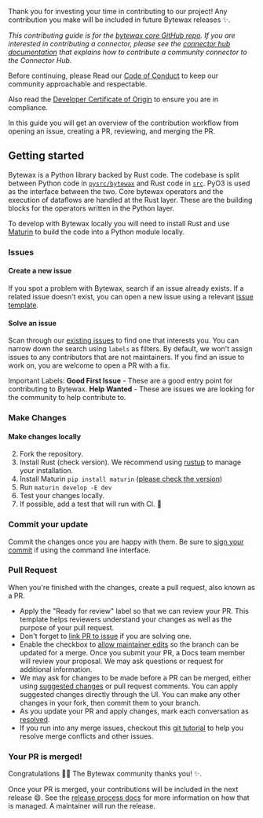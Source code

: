 Thank you for investing your time in contributing to our project! Any contribution you make will be included in future Bytewax releases :sparkles:.

_This contributing guide is for the [bytewax core GitHub repo](https://www.github.com/bytewax/). If you are interested in contributing a connector, please see the [connector hub documentation](/docs/articles/contributing/connector-hub) that explains how to contribute a community connector to the Connector Hub._

Before continuing, please Read our [Code of Conduct](https://www.github.com/bytewax/CODE_OF_CONDUCT.md) to keep our community approachable and respectable.

Also read the [Developer Certificate of Origin](https://www.github.com/bytewax/DEVELOPER_CERTIFICATE_OF_ORIGIN.md) to ensure you are in compliance.

In this guide you will get an overview of the contribution workflow from opening an issue, creating a PR, reviewing, and merging the PR.

## Getting started

Bytewax is a Python library backed by Rust code. The codebase is split between Python code in [`pysrc/bytewax`](https://github.com/bytewax/bytewax/tree/main/pysrc/bytewax) and Rust code in [`src`](https://github.com/bytewax/bytewax/tree/main/src). PyO3 is used as the interface between the two. Core bytewax operators and the execution of dataflows are handled at the Rust layer. These are the building blocks for the operators written in the Python layer.

To develop with Bytewax locally you will need to install Rust and use [Maturin](https://github.com/PyO3/maturin) to build the code into a Python module locally.

### Issues

#### Create a new issue

If you spot a problem with Bytewax, search if an issue already exists. If a related issue doesn't exist, you can open a new issue using a relevant [issue template](https://github.com/bytewax/bytewax/issues/new/choose).

#### Solve an issue

Scan through our [existing issues](https://github.com/bytewax/bytewax/issues) to find one that interests you. You can narrow down the search using `labels` as filters. By default, we won't assign issues to any contributors that are not maintainers. If you find an issue to work on, you are welcome to open a PR with a fix.

Important Labels:
**Good First Issue** - These are a good entry point for contributing to Bytewax.
**Help Wanted** - These are issues we are looking for the community to help contribute to.

### Make Changes

#### Make changes locally

2. Fork the repository.
3. Install Rust (check version). We recommend using [rustup](https://rustup.rs/) to manage your installation.
4. Install Maturin `pip install maturin` ([please check the version](https://github.com/bytewax/bytewax/blob/main/pyproject.toml))
5. Run `maturin develop -E dev`
6. Test your changes locally.
7. If possible, add a test that will run with CI. :bow:

### Commit your update

Commit the changes once you are happy with them. Be sure to [sign your commit](https://docs.github.com/en/organizations/managing-organization-settings/managing-the-commit-signoff-policy-for-your-organization#about-commit-signoffs) if using the command line interface.

### Pull Request

When you're finished with the changes, create a pull request, also known as a PR.
- Apply the "Ready for review" label so that we can review your PR. This template helps reviewers understand your changes as well as the purpose of your pull request.
- Don't forget to [link PR to issue](https://docs.github.com/en/issues/tracking-your-work-with-issues/linking-a-pull-request-to-an-issue) if you are solving one.
- Enable the checkbox to [allow maintainer edits](https://docs.github.com/en/github/collaborating-with-issues-and-pull-requests/allowing-changes-to-a-pull-request-branch-created-from-a-fork) so the branch can be updated for a merge.
Once you submit your PR, a Docs team member will review your proposal. We may ask questions or request for additional information.
- We may ask for changes to be made before a PR can be merged, either using [suggested changes](https://docs.github.com/en/github/collaborating-with-issues-and-pull-requests/incorporating-feedback-in-your-pull-request) or pull request comments. You can apply suggested changes directly through the UI. You can make any other changes in your fork, then commit them to your branch.
- As you update your PR and apply changes, mark each conversation as [resolved](https://docs.github.com/en/github/collaborating-with-issues-and-pull-requests/commenting-on-a-pull-request#resolving-conversations).
- If you run into any merge issues, checkout this [git tutorial](https://github.com/skills/resolve-merge-conflicts) to help you resolve merge conflicts and other issues.

### Your PR is merged!

Congratulations :tada::tada: The Bytewax community thanks you! :sparkles:.

Once your PR is merged, your contributions will be included in the next release 😄. See the [release process docs](https://github.com/bytewax/bytewax/blob/main/RELEASE.md) for more information on how that is managed. A maintainer will run the release.
